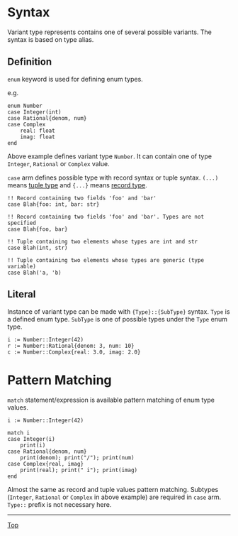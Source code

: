# Syntax

Variant type represents contains one of several possible variants. The syntax is based on type alias.

## Definition

`enum` keyword is used for defining enum types.

e.g.

```
enum Number
case Integer(int)
case Rational{denom, num}
case Complex
    real: float
    imag: float
end
```

Above example defines variant type `Number`. It can contain one of type `Integer`, `Rational` or
`Complex` value.

`case` arm defines possible type with record syntax or tuple syntax. `(...)` means
[tuple type](tuple.md) and `{...}` means [record type](record.md).

```
!! Record containing two fields 'foo' and 'bar'
case Blah{foo: int, bar: str}

!! Record containing two fields 'foo' and 'bar'. Types are not specified
case Blah{foo, bar}

!! Tuple containing two elements whose types are int and str
case Blah(int, str)

!! Tuple containing two elements whose types are generic (type variable)
case Blah('a, 'b)
```

## Literal

Instance of variant type can be made with `{Type}::{SubType}` syntax. `Type` is a defined enum type.
`SubType` is one of possible types under the `Type` enum type.

```
i := Number::Integer(42)
r := Number::Rational{denom: 3, num: 10}
c := Number::Complex{real: 3.0, imag: 2.0}
```

# Pattern Matching

`match` statement/expression is available pattern matching of enum type values.

```
i := Number::Integer(42)

match i
case Integer(i)
    print(i)
case Rational{denom, num}
    print(denom); print("/"); print(num)
case Complex{real, imag}
    print(real); print(" i"); print(imag)
end
```

Almost the same as record and tuple values pattern matching. Subtypes (`Integer`, `Rational` or
`Complex` in above example) are required in `case` arm. `Type::` prefix is not necessary here.

---
[Top](./README.md)
